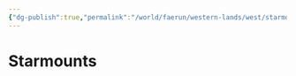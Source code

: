 ```yaml
---
{"dg-publish":true,"permalink":"/world/faerun/western-lands/west/starmounts/"}
---
```



# Starmounts
